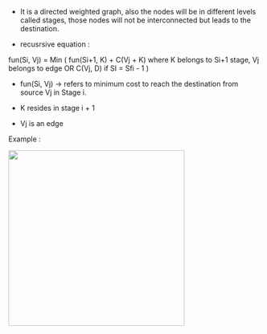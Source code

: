 - It is a directed weighted graph, also the nodes will be in different levels called stages, those nodes will not be interconnected but leads to the destination.


- recusrsive equation :

fun(Si, Vj) = Min (
                fun(Si+1, K) + C(Vj + K) where K belongs to Si+1 stage, Vj belongs to edge
                OR
                C(Vj, D) if SI = Sfi - 1
)

- fun(Si, Vj) -> refers to minimum cost to reach the destination from source Vj in Stage i.

- K resides in stage i + 1

- Vj is an edge 

Example : 

<img src="https://github.com/devashree-shukla/DSAlgoExpedition/assets/38584944/021500bf-2ac1-4182-98cf-76b122788d85" width=350>
